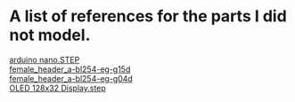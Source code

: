 # A list of references for the parts I did not model.
[arduino nano.STEP](https://grabcad.com/library/arduino-nano--1)\
[female_header_a-bl254-eg-g15d](https://grabcad.com/library/female-header-pitch-2-54mm-straight-single-row-2-to-40-1)\
[female_header_a-bl254-eg-g04d](https://grabcad.com/library/female-header-pitch-2-54mm-straight-single-row-2-to-40-1)\
[OLED 128x32 Display.step](https://grabcad.com/library/oled-display-128x32-1)
